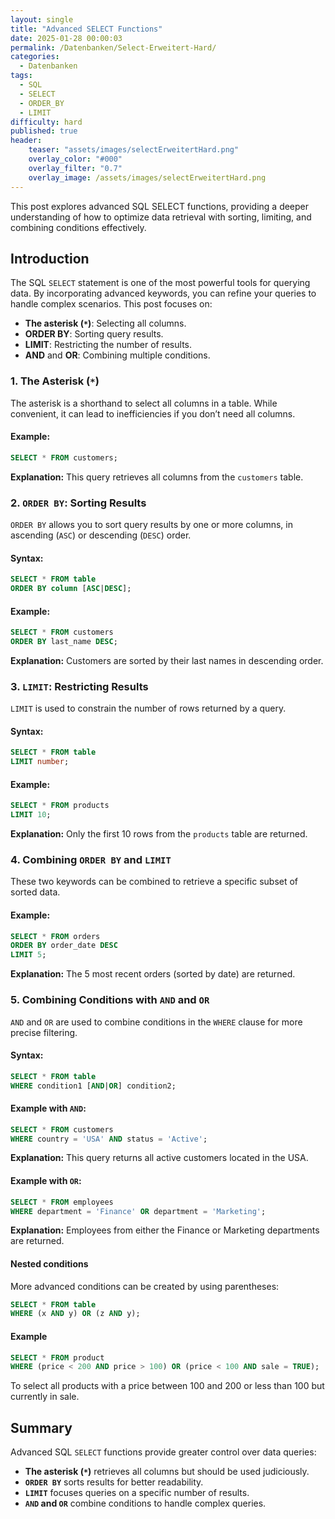 ```yaml
---
layout: single
title: "Advanced SELECT Functions"
date: 2025-01-28 00:00:03
permalink: /Datenbanken/Select-Erweitert-Hard/
categories:
  - Datenbanken
tags:
  - SQL
  - SELECT
  - ORDER_BY
  - LIMIT
difficulty: hard
published: true
header:
    teaser: "assets/images/selectErweitertHard.png"
    overlay_color: "#000"
    overlay_filter: "0.7"
    overlay_image: /assets/images/selectErweitertHard.png
---
```


This post explores advanced SQL SELECT functions, providing a deeper understanding of how to optimize data retrieval with sorting, limiting, and combining conditions effectively.

## Introduction
The SQL `SELECT` statement is one of the most powerful tools for querying data. By incorporating advanced keywords, you can refine your queries to handle complex scenarios. This post focuses on:

- **The asterisk (`*`)**: Selecting all columns.
- **ORDER BY**: Sorting query results.
- **LIMIT**: Restricting the number of results.
- **AND** and **OR**: Combining multiple conditions.

### 1. The Asterisk (`*`)
The asterisk is a shorthand to select all columns in a table. While convenient, it can lead to inefficiencies if you don’t need all columns.

#### Example:
```sql
SELECT * FROM customers;
```
**Explanation:** This query retrieves all columns from the `customers` table.

### 2. `ORDER BY`: Sorting Results
`ORDER BY` allows you to sort query results by one or more columns, in ascending (`ASC`) or descending (`DESC`) order.

#### Syntax:
```sql
SELECT * FROM table
ORDER BY column [ASC|DESC];
```

#### Example:
```sql
SELECT * FROM customers
ORDER BY last_name DESC;
```
**Explanation:** Customers are sorted by their last names in descending order.

### 3. `LIMIT`: Restricting Results
`LIMIT` is used to constrain the number of rows returned by a query.

#### Syntax:
```sql
SELECT * FROM table
LIMIT number;
```

#### Example:
```sql
SELECT * FROM products
LIMIT 10;
```
**Explanation:** Only the first 10 rows from the `products` table are returned.

### 4. Combining `ORDER BY` and `LIMIT`
These two keywords can be combined to retrieve a specific subset of sorted data.

#### Example:
```sql
SELECT * FROM orders
ORDER BY order_date DESC
LIMIT 5;
```
**Explanation:** The 5 most recent orders (sorted by date) are returned.

### 5. Combining Conditions with `AND` and `OR`
`AND` and `OR` are used to combine conditions in the `WHERE` clause for more precise filtering.

#### Syntax:
```sql
SELECT * FROM table
WHERE condition1 [AND|OR] condition2;
```

#### Example with `AND`:
```sql
SELECT * FROM customers
WHERE country = 'USA' AND status = 'Active';
```
**Explanation:** This query returns all active customers located in the USA.

#### Example with `OR`:
```sql
SELECT * FROM employees
WHERE department = 'Finance' OR department = 'Marketing';
```
**Explanation:** Employees from either the Finance or Marketing departments are returned.

#### Nested conditions

More advanced conditions can be created by using parentheses:
```sql
SELECT * FROM table
WHERE (x AND y) OR (z AND y);
```

#### Example
```sql
SELECT * FROM product
WHERE (price < 200 AND price > 100) OR (price < 100 AND sale = TRUE);
```

To select all products with a price between 100 and 200 or less than 100 but currently in sale.


## Summary
Advanced SQL `SELECT` functions provide greater control over data queries:

- **The asterisk (`*`)** retrieves all columns but should be used judiciously.
- **`ORDER BY`** sorts results for better readability.
- **`LIMIT`** focuses queries on a specific number of results.
- **`AND` and `OR`** combine conditions to handle complex queries.